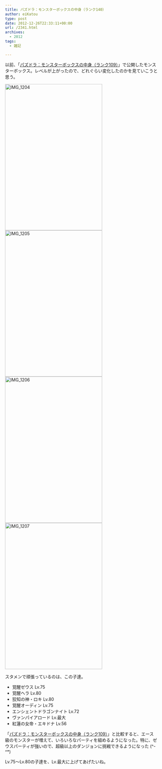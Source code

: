 ```yaml
---
title: パズドラ：モンスターボックスの中身（ランク140）
author: eiKatou
type: post
date: 2012-12-26T22:33:11+00:00
url: /2341.html
archives:
  - 2012
tags:
  - 雑記

---
```

以前、「[パズドラ：モンスターボックスの中身（ランク109）][1]」で公開したモンスターボックス。レベルが上がったので、どれぐらい変化したのかを見ていこうと思う。

<img src="./uploads/2012/12/IMG_1204.jpg" alt="IMG_1204" width="320" height="480" class="alignnone size-full wp-image-2346" srcset="./uploads/2012/12/IMG_1204.jpg 320w, ./uploads/2012/12/IMG_1204-200x300.jpg 200w" sizes="(max-width: 320px) 100vw, 320px" />
  
<!--more-->


  
<img src="./uploads/2012/12/IMG_1205.jpg" alt="IMG_1205" width="320" height="480" class="alignnone size-full wp-image-2347" srcset="./uploads/2012/12/IMG_1205.jpg 320w, ./uploads/2012/12/IMG_1205-200x300.jpg 200w" sizes="(max-width: 320px) 100vw, 320px" />

<img src="./uploads/2012/12/IMG_1206.jpg" alt="IMG_1206" width="320" height="480" class="alignnone size-full wp-image-2348" srcset="./uploads/2012/12/IMG_1206.jpg 320w, ./uploads/2012/12/IMG_1206-200x300.jpg 200w" sizes="(max-width: 320px) 100vw, 320px" />


<img src="./uploads/2012/12/IMG_1207.jpg" alt="IMG_1207" width="320" height="480" class="alignnone size-full wp-image-2349" srcset="./uploads/2012/12/IMG_1207.jpg 320w, ./uploads/2012/12/IMG_1207-200x300.jpg 200w" sizes="(max-width: 320px) 100vw, 320px" /> 

スタメンで頑張っているのは、この子達。

  * 覚醒ゼウス Lv.75
  * 覚醒ヘラ Lv.80
  * 狡知の神・ロキ Lv.80
  * 覚醒オーディン Lv.75
  * エンシェントドラゴンナイト Lv.72
  * ヴァンパイアロード Lv.最大
  * 紅蓮の女帝・エキドナ Lv.56

「[パズドラ：モンスターボックスの中身（ランク109）][1]」と比較すると、エース級のモンスターが増えて、いろいろなパーティを組めるようになった。特に、ゼウスパーティが強いので、超級以上のダンジョンに挑戦できるようになった (^-^*)

Lv.75〜Lv.80の子達を、Lv.最大に上げてあげたいね。

 [1]: http://eikatou.net/blog/2012/11/paz_monsterbox_109/
